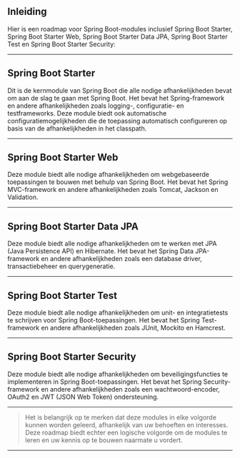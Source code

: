 ## Inleiding

Hier is een roadmap voor Spring Boot-modules inclusief Spring Boot Starter, Spring Boot Starter Web, Spring Boot Starter Data JPA, Spring Boot Starter Test en Spring Boot Starter Security:

---

## Spring Boot Starter

Dit is de kernmodule van Spring Boot die alle nodige afhankelijkheden bevat om aan de slag te gaan met Spring Boot. Het bevat het Spring-framework en andere afhankelijkheden zoals logging-, configuratie- en testframeworks. Deze module biedt ook automatische configuratiemogelijkheden die de toepassing automatisch configureren op basis van de afhankelijkheden in het classpath.

---

## Spring Boot Starter Web

Deze module biedt alle nodige afhankelijkheden om webgebaseerde toepassingen te bouwen met behulp van Spring Boot. Het bevat het Spring MVC-framework en andere afhankelijkheden zoals Tomcat, Jackson en Validation.

---

## Spring Boot Starter Data JPA

Deze module biedt alle nodige afhankelijkheden om te werken met JPA (Java Persistence API) en Hibernate. Het bevat het Spring Data JPA-framework en andere afhankelijkheden zoals een database driver, transactiebeheer en querygeneratie.

---
   
## Spring Boot Starter Test

Deze module biedt alle nodige afhankelijkheden om unit- en integratietests te schrijven voor Spring Boot-toepassingen. Het bevat het Spring Test-framework en andere afhankelijkheden zoals JUnit, Mockito en Hamcrest.

---
   
## Spring Boot Starter Security

Deze module biedt alle nodige afhankelijkheden om beveiligingsfuncties te implementeren in Spring Boot-toepassingen. Het bevat het Spring Security-framework en andere afhankelijkheden zoals een wachtwoord-encoder, OAuth2 en JWT (JSON Web Token) ondersteuning. 

---


> Het is belangrijk op te merken dat deze modules in elke volgorde kunnen worden geleerd, afhankelijk van uw behoeften en interesses. Deze roadmap biedt echter een logische volgorde om de modules te leren en uw kennis op te bouwen naarmate u vordert.


---
